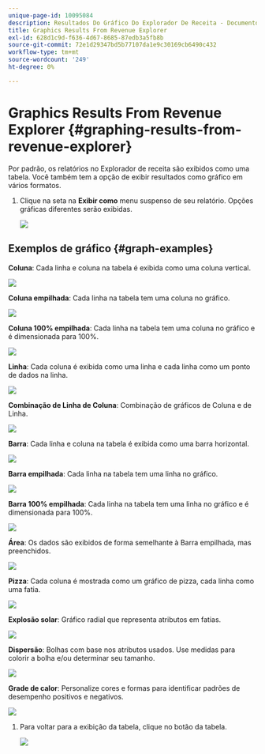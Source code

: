 ```yaml
---
unique-page-id: 10095084
description: Resultados Do Gráfico Do Explorador De Receita - Documentos Da Marketo - Documentação Do Produto
title: Graphics Results From Revenue Explorer
exl-id: 628d1c9d-f636-4d67-8685-87edb3a5fb8b
source-git-commit: 72e1d29347bd5b77107da1e9c30169cb6490c432
workflow-type: tm+mt
source-wordcount: '249'
ht-degree: 0%

---
```


# Graphics Results From Revenue Explorer {#graphing-results-from-revenue-explorer}

Por padrão, os relatórios no Explorador de receita são exibidos como uma tabela. Você também tem a opção de exibir resultados como gráfico em vários formatos.

1. Clique na seta na **Exibir como** menu suspenso de seu relatório. Opções gráficas diferentes serão exibidas.

   ![](assets/one-1.png)

## Exemplos de gráfico {#graph-examples}

**Coluna**: Cada linha e coluna na tabela é exibida como uma coluna vertical.

![](assets/column.png)

**Coluna empilhada**: Cada linha na tabela tem uma coluna no gráfico.

![](assets/stacked-column.png)

**Coluna 100% empilhada**: Cada linha na tabela tem uma coluna no gráfico e é dimensionada para 100%.

![](assets/100-stacked-column.png)

**Linha**: Cada coluna é exibida como uma linha e cada linha como um ponto de dados na linha.

![](assets/line.png)

**Combinação de Linha de Coluna**: Combinação de gráficos de Coluna e de Linha.

![](assets/column-line-combo.png)

**Barra**: Cada linha e coluna na tabela é exibida como uma barra horizontal.

![](assets/bar.png)

**Barra empilhada**: Cada linha na tabela tem uma linha no gráfico.

![](assets/stacked-bar.png)

**Barra 100% empilhada**: Cada linha na tabela tem uma linha no gráfico e é dimensionada para 100%.

![](assets/100-stacked-bar.png)

**Área**: Os dados são exibidos de forma semelhante à Barra empilhada, mas preenchidos.

![](assets/area.png)

**Pizza**: Cada coluna é mostrada como um gráfico de pizza, cada linha como uma fatia.

![](assets/pie.png)

**Explosão solar**: Gráfico radial que representa atributos em fatias.

![](assets/sunburst.png)

**Dispersão**: Bolhas com base nos atributos usados. Use medidas para colorir a bolha e/ou determinar seu tamanho.

![](assets/scatter.png)

**Grade de calor**: Personalize cores e formas para identificar padrões de desempenho positivos e negativos.

![](assets/heat-grid.png)

1. Para voltar para a exibição da tabela, clique no botão da tabela.

   ![](assets/two-1.png)
